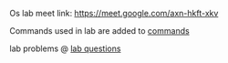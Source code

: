 Os lab meet link: https://meet.google.com/axn-hkft-xkv

Commands used in lab are added to [commands](./commands.md)

lab problems @ [lab questions](./lab%20questions/ )
